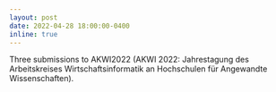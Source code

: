 ```yaml
---
layout: post
date: 2022-04-28 18:00:00-0400
inline: true
---
```


Three submissions to AKWI2022 (AKWI 2022: Jahrestagung des
Arbeitskreises Wirtschaftsinformatik an Hochschulen für Angewandte
Wissenschaften).
